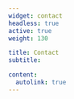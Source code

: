 ```yaml
---
widget: contact
headless: true
active: true
weight: 130

title: Contact
subtitle:

content:
  autolink: true
---
```


